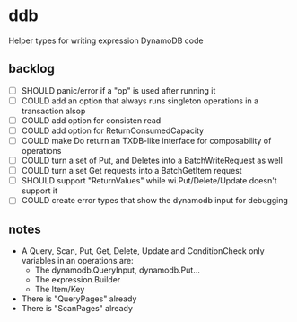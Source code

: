 # ddb
Helper types for writing expression DynamoDB code


## backlog
- [ ] SHOULD panic/error if a "op" is used after running it
- [ ] COULD  add an option that always runs singleton operations in a transaction alsop
- [ ] COULD  add option for consisten read
- [ ] COULD  add option for ReturnConsumedCapacity
- [ ] COULD  make Do return an TXDB-like interface for composability of operations
- [ ] COULD  turn a set of Put, and Deletes into a BatchWriteRequest as well
- [ ] COULD  turn a set Get requests into a BatchGetItem request 
- [ ] SHOULD support 	"ReturnValues" while wi.Put/Delete/Update doesn't support it
- [ ] COULD create error types that show the dynamodb input for debugging

## notes
- A Query, Scan, Put, Get, Delete, Update and ConditionCheck only variables in an operations are:
  - The dynamodb.QueryInput, dynamodb.Put...
  - The expression.Builder 
  - The Item/Key
- There is "QueryPages" already
- There is "ScanPages" already